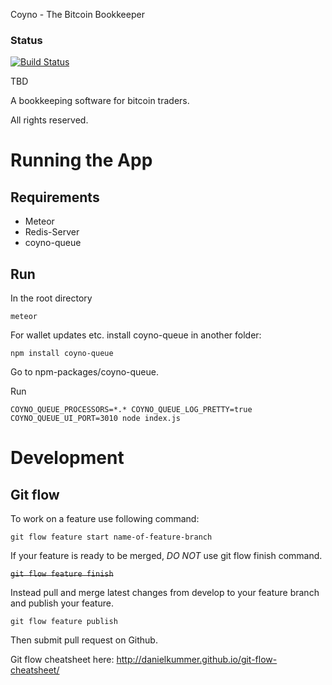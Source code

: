 Coyno - The Bitcoin Bookkeeper


### Status
[![Build Status](https://api.travis-ci.com/coyno/coyno.svg?token=1hmYcmiyeZnWxKt7Gzzv)](https://api.travis-ci.com/coyno/coyno.svg?token=1hmYcmiyeZnWxKt7Gzzv)

TBD

A bookkeeping software for bitcoin traders.

All rights reserved.

# Running the App


## Requirements

* Meteor
* Redis-Server
* coyno-queue

## Run

In the root directory

```
meteor
```

For wallet updates etc. install coyno-queue in another folder:
```
npm install coyno-queue
```

Go to npm-packages/coyno-queue. 

Run 

```
COYNO_QUEUE_PROCESSORS=*.* COYNO_QUEUE_LOG_PRETTY=true COYNO_QUEUE_UI_PORT=3010 node index.js
```

# Development

## Git flow

To work on a feature use following command:
```
git flow feature start name-of-feature-branch
```

If your feature is ready to be merged, *DO NOT* use git flow finish command. 

~~```git flow feature finish```~~

Instead pull and merge latest changes from develop to your feature branch and publish your feature.

```
git flow feature publish 
```

Then submit pull request on Github.

Git flow cheatsheet here: http://danielkummer.github.io/git-flow-cheatsheet/

